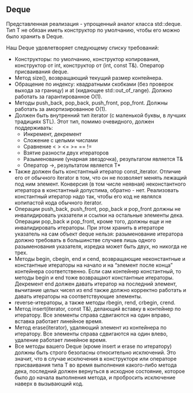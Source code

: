 ## Deque
Представленная реализация - упрощенный аналог класса std::deque<T>. 
Тип T не обязан иметь конструктор по умолчанию, чтобы его можно было хранить в Deque.

Наш Deque удовлетворяет следующему списку требований:
* Конструкторы: по умолчанию, конструктор копирования, конструктор от int, конструктор от (int, const T&). Оператор присваивания deque.
* Метод size(), возвращающий текущий размер контейнера.
* Обращение по индексу: квадратными скобками (без проверок выхода за границу) и at (кидающее std::out_of_range). Должно работать за гарантированное O(1).
* Методы push_back, pop_back, push_front, pop_front. Должны работать за амортизированное O(1).
* Должен быть внутренний тип iterator (с маленькой буквы, в лучших традициях STL). Этот тип, помимо очевидного, должен поддерживать:
    * Инкремент, декремент
    * Сложение с целыми числами
    * Сравнение < > <= >= == !=
    * Взятие разности двух итераторов
    * Разыменование (унарная звездочка), результатом является T&
    * Оператор ->, результатом является T*
* Также должен быть константный итератор const_iterator. Отличие его от обычного iterator в том, что он не позволяет менять лежащий под ним элемент. Конверсия (в том числе неявная) неконстантного итератора в константный допустима, обратно - нет. Реализовать константный итератор надо так, чтобы его код не являлся копипастой кода обычного iterator.
* Операции push_back, push_front, pop_back и pop_front должны не инвалидировать указатели и ссылки на остальные элементы дека. Операции pop_back и pop_front, кроме того, должны еще и не инвалидировать итераторы. При этом хранить в итераторе указатель на сам объект deque нельзя: разыменование итератора должно требовать в большинстве случаев лишь одного разыменования указателя, изредка может быть двух, но никогда не трех.
* Методы begin, cbegin, end и cend, возвращающие неконстантные и константные итераторы на начало и на “элемент после конца” контейнера соответственно. Если сам контейнер константный, то методы begin и end тоже возвращают константные итераторы. Декремент end должен давать итератор на последний элемент, вычитание целых чисел из end также должно корректно работать и давать итераторы на соответствующие элементы.
* reverse-итераторы, а также методы rbegin, rend, crbegin, crend.
* Метод insert(iterator, const T&), делающий вставку в контейнер по итератору. Все элементы справа сдвигаются на один вправо, вставка работает линейное время.
* Метод erase(iterator), удаляющий элемент из контейнера по итератору. Все элементы справа сдвигаются на один влево, удаление работает линейное время.
* Все методы вашего Deque (кроме insert и erase по итератору) должны быть строго безопасны относительно исключений. Это значит, что в случае исключения в конструкторе или операторе присваивания типа T во время выполнения какого-либо метода дека, последний должен вернуться в исходное состояние, которое было до начала выполнения метода, и пробросить исключение наверх в вызывающий код.

